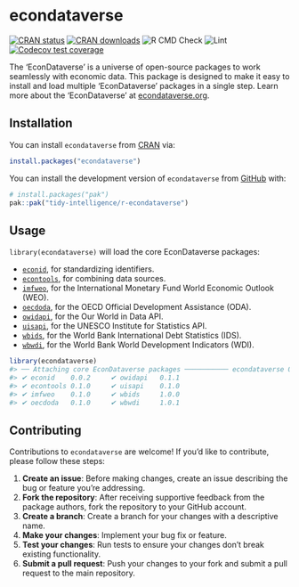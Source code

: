 
<!-- README.md is generated from README.Rmd. Please edit that file -->

# econdataverse

<!-- badges: start -->

[![CRAN
status](https://www.r-pkg.org/badges/version/econdataverse)](https://cran.r-project.org/package=econdataverse)
[![CRAN
downloads](https://cranlogs.r-pkg.org/badges/econdataverse)](https://cran.r-project.org/package=econdataverse)
![R CMD
Check](https://github.com/tidy-intelligence/r-econdataverse/actions/workflows/R-CMD-check.yaml/badge.svg)
![Lint](https://github.com/tidy-intelligence/r-econdataverse/actions/workflows/lint.yaml/badge.svg)
[![Codecov test
coverage](https://codecov.io/gh/tidy-intelligence/r-econdataverse/graph/badge.svg)](https://app.codecov.io/gh/tidy-intelligence/r-econdataverse)
<!-- badges: end -->

The ‘EconDataverse’ is a universe of open-source packages to work
seamlessly with economic data. This package is designed to make it easy
to install and load multiple ‘EconDataverse’ packages in a single step.
Learn more about the ‘EconDataverse’ at
[econdataverse.org](https://www.econdataverse.org).

## Installation

You can install `econdataverse` from
[CRAN](https://CRAN.R-project.org/package=econdataverse) via:

``` r
install.packages("econdataverse")
```

You can install the development version of `econdataverse` from
[GitHub](https://github.com/tidy-intelligence/r-econdataverse) with:

``` r
# install.packages("pak")
pak::pak("tidy-intelligence/r-econdataverse")
```

## Usage

`library(econdataverse)` will load the core EconDataverse packages:

- [`econid`](https://github.com/teal-insights/r-econid), for
  standardizing identifiers.
- [`econtools`](https://github.com/tidy-intelligence/r-econtools), for
  combining data sources.
- [`imfweo`](https://github.com/Teal-Insights/r-imfweo), for the
  International Monetary Fund World Economic Outlook (WEO).
- [`oecdoda`](https://github.com/tidy-intelligence/r-oecdoda), for the
  OECD Official Development Assistance (ODA).
- [`owidapi`](https://github.com/tidy-intelligence/r-owidapi), for the
  Our World in Data API.
- [`uisapi`](https://github.com/tidy-intelligence/r-uisapi), for the
  UNESCO Institute for Statistics API.
- [`wbids`](https://github.com/Teal-Insights/r-wbids/issues), for the
  World Bank International Debt Statistics (IDS).
- [`wbwdi`](https://github.com/tidy-intelligence/r-wbwdi), for the World
  Bank World Development Indicators (WDI).

``` r
library(econdataverse)
#> ── Attaching core EconDataverse packages ─────────── econdataverse 0.1.0.9000 ──
#> ✔ econid    0.0.2     ✔ owidapi   0.1.1
#> ✔ econtools 0.1.0     ✔ uisapi    0.1.0
#> ✔ imfweo    0.1.0     ✔ wbids     1.0.0
#> ✔ oecdoda   0.1.0     ✔ wbwdi     1.0.1
```

## Contributing

Contributions to `econdataverse` are welcome! If you’d like to
contribute, please follow these steps:

1.  **Create an issue**: Before making changes, create an issue
    describing the bug or feature you’re addressing.
2.  **Fork the repository**: After receiving supportive feedback from
    the package authors, fork the repository to your GitHub account.
3.  **Create a branch**: Create a branch for your changes with a
    descriptive name.
4.  **Make your changes**: Implement your bug fix or feature.
5.  **Test your changes**: Run tests to ensure your changes don’t break
    existing functionality.
6.  **Submit a pull request**: Push your changes to your fork and submit
    a pull request to the main repository.
